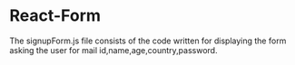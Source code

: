 # React-Form
The signupForm.js file consists of the code written for displaying the form asking the user for mail id,name,age,country,password.

